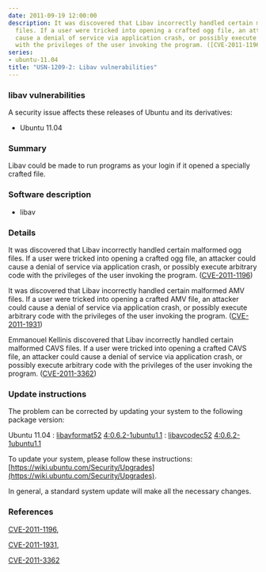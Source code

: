 ```yaml
---
date: 2011-09-19 12:00:00
description: It was discovered that Libav incorrectly handled certain malformed ogg
  files. If a user were tricked into opening a crafted ogg file, an attacker could
  cause a denial of service via application crash, or possibly execute arbitrary code
  with the privileges of the user invoking the program. ([CVE-2011-1196](http://people.ubuntu.com/~ubuntu-security/cve/CVE-2011-1196))
series:
- ubuntu-11.04
title: "USN-1209-2: Libav vulnerabilities"
---
```


### libav vulnerabilities

A security issue affects these releases of Ubuntu and its derivatives:

* Ubuntu 11.04

### Summary

Libav could be made to run programs as your login if it opened a specially crafted file.

### Software description

* libav 

### Details

It was discovered that Libav incorrectly handled certain malformed ogg files. If a user were tricked into opening a crafted ogg file, an attacker could cause a denial of service via application crash, or possibly execute arbitrary code with the privileges of the user invoking the program. ([CVE-2011-1196](http://people.ubuntu.com/~ubuntu-security/cve/CVE-2011-1196))

It was discovered that Libav incorrectly handled certain malformed AMV files. If a user were tricked into opening a crafted AMV file, an attacker could cause a denial of service via application crash, or possibly execute arbitrary code with the privileges of the user invoking the program. ([CVE-2011-1931](http://people.ubuntu.com/~ubuntu-security/cve/CVE-2011-1931))

Emmanouel Kellinis discovered that Libav incorrectly handled certain malformed CAVS files. If a user were tricked into opening a crafted CAVS file, an attacker could cause a denial of service via application crash, or possibly execute arbitrary code with the privileges of the user invoking the program. ([CVE-2011-3362](http://people.ubuntu.com/~ubuntu-security/cve/CVE-2011-3362)) 

### Update instructions

The problem can be corrected by updating your system to the following package version:

Ubuntu 11.04
 : [libavformat52](https://launchpad.net/ubuntu/+source/libav) <span> [4:0.6.2-1ubuntu1.1](https://launchpad.net/ubuntu/+source/libav/4:0.6.2-1ubuntu1.1) </span> 
 : [libavcodec52](https://launchpad.net/ubuntu/+source/libav) <span> [4:0.6.2-1ubuntu1.1](https://launchpad.net/ubuntu/+source/libav/4:0.6.2-1ubuntu1.1) </span> 

To update your system, please follow these instructions: [https://wiki.ubuntu.com/Security/Upgrades](https://wiki.ubuntu.com/Security/Upgrades).

In general, a standard system update will make all the necessary changes. 

### References

 [CVE-2011-1196](http://people.ubuntu.com/~ubuntu-security/cve/CVE-2011-1196), 

 [CVE-2011-1931](http://people.ubuntu.com/~ubuntu-security/cve/CVE-2011-1931), 

 [CVE-2011-3362](http://people.ubuntu.com/~ubuntu-security/cve/CVE-2011-3362)
